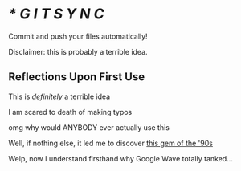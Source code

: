 # _* G I T S Y N C_

Commit and push your files automatically!

Disclaimer: this is probably a terrible idea.

## Reflections Upon First Use

This is *definitely* a terrible idea

I am scared to death of making typos

omg why would ANYBODY ever actually use this

Well, if nothing else, it led me to discover [this gem of the '90s](https://www.youtube.com/watch?v=byuPyhx5Ytg)

Welp, now I understand firsthand why Google Wave totally tanked...
